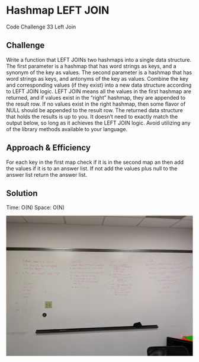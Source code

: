 # Hashmap LEFT JOIN
Code Challenge 33 Left Join

## Challenge
Write a function that LEFT JOINs two hashmaps into a single data structure.
The first parameter is a hashmap that has word strings as keys, and a synonym of the key as values.
The second parameter is a hashmap that has word strings as keys, and antonyms of the key as values.
Combine the key and corresponding values (if they exist) into a new data structure according to LEFT JOIN logic.
LEFT JOIN means all the values in the first hashmap are returned, and if values exist in the “right” hashmap, they are appended to the result row. If no values exist in the right hashmap, then some flavor of NULL should be appended to the result row.
The returned data structure that holds the results is up to you. It doesn’t need to exactly match the output below, so long as it achieves the LEFT JOIN logic.
Avoid utilizing any of the library methods available to your language.

## Approach & Efficiency
For each key in the first map check if it is in the second map an then add the values if it is to an answer list. If not add the values plus null to the answer list return the answer list.

## Solution
Time: O(N)
Space: O(N)



![31_RepeatedWord](../31_RepeatedWord.jpg)